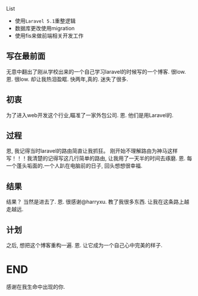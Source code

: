 
 List

- 使用``Laravel 5.1``重整逻辑
- 数据库更改使用migration
- 使用fis来做前端相关开发工作


## 写在最前面

无意中翻出了刚从学校出来的一个自己学习laravel的时候写的一个博客.  很low. 恩. 很low. 却让我热泪盈眶. 快两年,真的. 迷失了很多.

## 初衷

为了进入web开发这个行业,瞄准了一家外包公司.  恩. 他们是用Laravel的.

## 过程

恩, 我记得当时laravel的路由简直让我抓狂。 刚开始不理解路由为神马这样写！！！我清楚的记得写这几行简单的路由, 让我用了一天半的时间去琢磨. 恩. 每一个蓬头垢面的.一个人趴在电脑前的日子, 回头想想很幸福.

## 结果

结果？  当然是进去了. 恩. 很感谢@harryxu.  教了我很多东西. 让我在这条路上越走越远.

## 计划

之后, 想把这个博客重构一遍. 恩. 让它成为一个自己心中完美的样子.


# END

感谢在我生命中出现的你.

